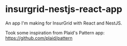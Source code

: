 # insurgrid-nestjs-react-app

An app I'm making for InsurGrid with React and NestJS. 

Took some inspiration from Plaid's Pattern app: https://github.com/plaid/pattern
